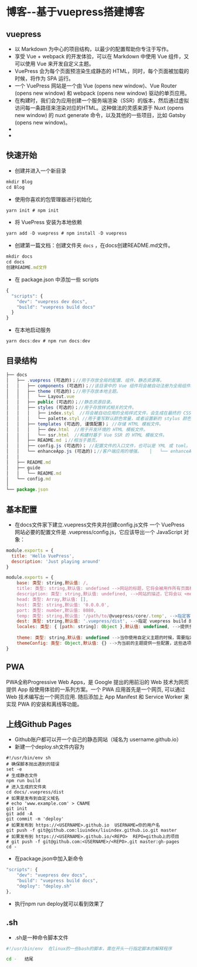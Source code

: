
# 博客--基于vuepress搭建博客

## vuepress

* 以 Markdown 为中心的项目结构，以最少的配置帮助你专注于写作。
* 享受 Vue + webpack 的开发体验，可以在 Markdown 中使用 Vue 组件，又可以使用 Vue 来开发自定义主题。
* VuePress 会为每个页面预渲染生成静态的 HTML，同时，每个页面被加载的时候，将作为 SPA 运行。
* 一个 VuePress 网站是一个由 Vue (opens new window)、Vue Router (opens new window) 和 webpack (opens new window) 驱动的单页应用。
* 在构建时，我们会为应用创建一个服务端渲染（SSR）的版本，然后通过虚拟访问每一条路径来渲染对应的HTML。这种做法的灵感来源于 Nuxt (opens new window) 的 nuxt generate 命令，以及其他的一些项目，比如 Gatsby (opens new window)。
* 
* 

## 快速开始

* 创建并进入一个新目录
 ```javascript
 mkdir Blog 
 cd Blog
 ```
* 使用你喜欢的包管理器进行初始化
 ```javascript
 yarn init # npm init
 ```
* 将 VuePress 安装为本地依赖
 ```javascript
 yarn add -D vuepress # npm install -D vuepress
 ```
* 创建第一篇文档：创建文件夹 `docs` ，在docs创建README.md文件。
```javascript
mkdir docs 
cd docs
创建README.md文件
 ```
 
* 在 package.json 中添加一些 scripts
```javascript
{
  "scripts": {
    "dev": "vuepress dev docs",
    "build": "vuepress build docs"
  }
}
```
* 在本地启动服务
``` javascript
yarn docs:dev # npm run docs:dev
```

## 目录结构
```javascript
├── docs
│   ├── .vuepress (可选的)；//用于存放全局的配置、组件、静态资源等。
│   │   ├── components (可选的)；//该目录中的 Vue 组件将会被自动注册为全局组件。
│   │   ├── theme (可选的)；//用于存放本地主题。
│   │   │   └── Layout.vue
│   │   ├── public (可选的)；//静态资源目录。
│   │   ├── styles (可选的)；//用于存放样式相关的文件。
│   │   │   ├── index.styl  //将会被自动应用的全局样式文件，会生成在最终的 CSS 文件结尾，具有比默认样式更高的优先级。
│   │   │   └── palette.styl //用于重写默认颜色常量，或者设置新的 stylus 颜色常量。
│   │   ├── templates (可选的, 谨慎配置)； //存储 HTML 模板文件。
│   │   │   ├── dev.html  //用于开发环境的 HTML 模板文件。
│   │   │   └── ssr.html  //构建时基于 Vue SSR 的 HTML 模板文件。
│   │   ├── README.md ；//相当于首页。
│   │   ├── config.js (可选的)； //配置文件的入口文件，也可以是 YML 或 toml。
│   │   └── enhanceApp.js (可选的)；//客户端应用的增强。   │   └── enhanceApp.js (可选的)；//客户端应用的增强。
│   │ 
│   ├── README.md
│   ├── guide
│   │   └── README.md
│   └── config.md
│ 
└── package.json
```

## 基本配置
* 在docs文件家下建立.vuepress文件夹并创建config.js文件
一个 VuePress 网站必要的配置文件是 .vuepress/config.js，它应该导出一个 JavaScript 对象：
```javascript
module.exports = {
  title: 'Hello VuePress',
  description: 'Just playing around'
}
```
```javascript
module.exports = {
	base: 类型: string,默认值: /,
	title: 类型: string,默认值: undefined -->网站的标题，它将会被用作所有页面标题的前缀，同时，默认主题下，它将显示在导航栏（navbar）上。
	description: 类型: string,默认值: undefined, -->网站的描述，它将会以 <meta> 标签渲染到当前页面的 HTML 中。
	head: 类型: Array,默认值: [],
	host: 类型: string,默认值: '0.0.0.0',
	port: 类型: number,默认值: 8080,
	temp: 类型: string,默认值: '/path/to/@vuepress/core/.temp', -->指定客户端文件的临时目录。
	dest: 类型: string,默认值: '.vuepress/dist', -->指定 vuepress build 的输出目录。如果传入的是相对路径，则会基于 process.cwd() 进行解析。
	locales: 类型: { [path: string]: Object },默认值: undefined, -->提供多语言支持的语言配置。
	
	theme: 类型: string,默认值: undefined -->当你使用自定义主题的时候，需要指定它。
	themeConfig: 类型: Object,默认值: {} -->为当前的主题提供一些配置，这些选项依赖于你正在使用的主题。
}
```


## PWA
PWA全称Progressive Web Apps，是 Google 提出的用前沿的 Web 技术为网页提供 App 般使用体验的一系列方案。一个 PWA 应用首先是一个网页, 可以通过 Web 技术编写出一个网页应用. 随后添加上 App Manifest 和 Service Worker 来实现 PWA 的安装和离线等功能。

## 上线Github Pages
* Github账户都可以开一个自己的静态网站（域名为 username.github.io）
* 新建一个deploy.sh文件内容为
```Shell
#!/usr/bin/env sh
# 确保脚本抛出遇到的错误
set -e
# 生成静态文件
npm run build
# 进入生成的文件夹
cd docs/.vuepress/dist
# 如果是发布到自定义域名
# echo 'www.example.com' > CNAME
git init 
git add -A
git commit -m 'deploy'
# 如果发布到 https://<USERNAME>.github.io  USERNAME=你的用户名 
git push -f git@github.com:liuindex/liuindex.github.io.git master
# 如果发布到 https://<USERNAME>.github.io/<REPO>  REPO=github上的项目
# git push -f git@github.com:<USERNAME>/<REPO>.git master:gh-pages
cd -
```
* 在package.json中加入新命令
```javascript
"scripts": {
	"dev": "vuepress dev docs",
	"build": "vuepress build docs",
	"deploy": "deploy.sh"
},
```
* 执行npm run deploy就可以看到效果了



## .sh
* .sh是一种命令脚本文件
```sh
#!/usr/bin/env  在linux的一些bash的脚本，需在开头一行指定脚本的解释程序

cd -   结尾
```